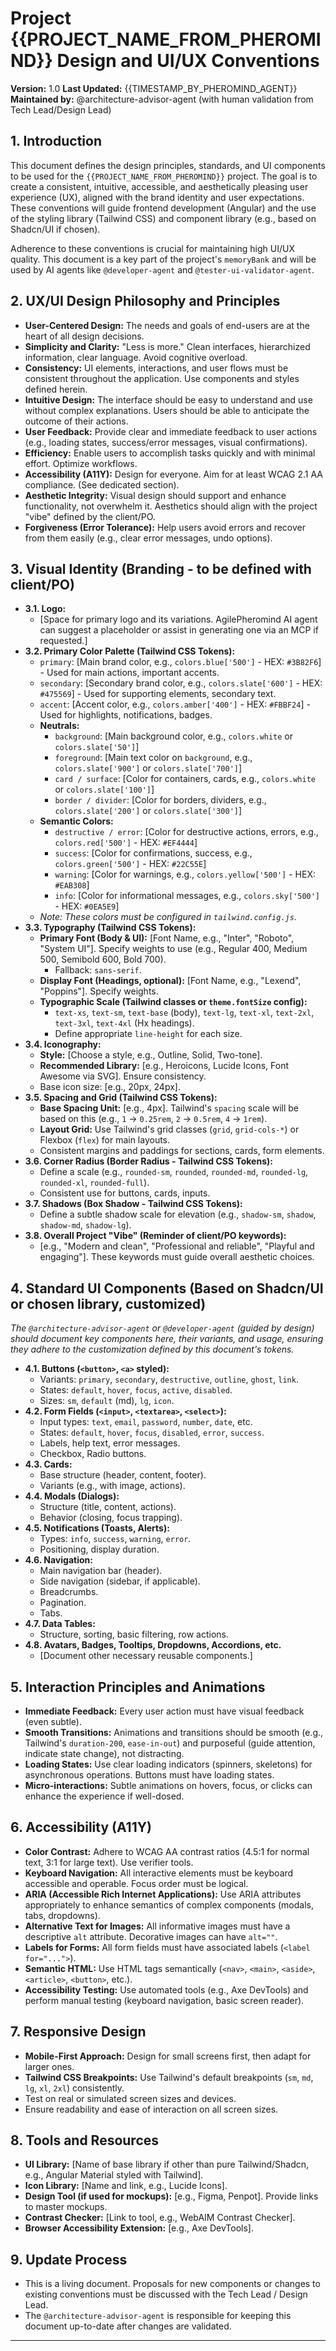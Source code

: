 # Project {{PROJECT_NAME_FROM_PHEROMIND}} Design and UI/UX Conventions

**Version:** 1.0
**Last Updated:** {{TIMESTAMP_BY_PHEROMIND_AGENT}}
**Maintained by:** @architecture-advisor-agent (with human validation from Tech Lead/Design Lead)

## 1. Introduction

This document defines the design principles, standards, and UI components to be used for the `{{PROJECT_NAME_FROM_PHEROMIND}}` project. The goal is to create a consistent, intuitive, accessible, and aesthetically pleasing user experience (UX), aligned with the brand identity and user expectations. These conventions will guide frontend development (Angular) and the use of the styling library (Tailwind CSS) and component library (e.g., based on Shadcn/UI if chosen).

Adherence to these conventions is crucial for maintaining high UI/UX quality. This document is a key part of the project's `memoryBank` and will be used by AI agents like `@developer-agent` and `@tester-ui-validator-agent`.

## 2. UX/UI Design Philosophy and Principles

*   **User-Centered Design:** The needs and goals of end-users are at the heart of all design decisions.
*   **Simplicity and Clarity:** "Less is more." Clean interfaces, hierarchized information, clear language. Avoid cognitive overload.
*   **Consistency:** UI elements, interactions, and user flows must be consistent throughout the application. Use components and styles defined herein.
*   **Intuitive Design:** The interface should be easy to understand and use without complex explanations. Users should be able to anticipate the outcome of their actions.
*   **User Feedback:** Provide clear and immediate feedback to user actions (e.g., loading states, success/error messages, visual confirmations).
*   **Efficiency:** Enable users to accomplish tasks quickly and with minimal effort. Optimize workflows.
*   **Accessibility (A11Y):** Design for everyone. Aim for at least WCAG 2.1 AA compliance. (See dedicated section).
*   **Aesthetic Integrity:** Visual design should support and enhance functionality, not overwhelm it. Aesthetics should align with the project "vibe" defined by the client/PO.
*   **Forgiveness (Error Tolerance):** Help users avoid errors and recover from them easily (e.g., clear error messages, undo options).

## 3. Visual Identity (Branding - to be defined with client/PO)

*   **3.1. Logo:**
    *   [Space for primary logo and its variations. AgilePheromind AI agent can suggest a placeholder or assist in generating one via an MCP if requested.]
*   **3.2. Primary Color Palette (Tailwind CSS Tokens):**
    *   `primary`: [Main brand color, e.g., `colors.blue['500']` - HEX: `#3B82F6`] - Used for main actions, important accents.
    *   `secondary`: [Secondary brand color, e.g., `colors.slate['600']` - HEX: `#475569`] - Used for supporting elements, secondary text.
    *   `accent`: [Accent color, e.g., `colors.amber['400']` - HEX: `#FBBF24`] - Used for highlights, notifications, badges.
    *   **Neutrals:**
        *   `background`: [Main background color, e.g., `colors.white` or `colors.slate['50']`]
        *   `foreground`: [Main text color on `background`, e.g., `colors.slate['900']` or `colors.slate['700']`]
        *   `card / surface`: [Color for containers, cards, e.g., `colors.white` or `colors.slate['100']`]
        *   `border / divider`: [Color for borders, dividers, e.g., `colors.slate['200']` or `colors.slate['300']`]
    *   **Semantic Colors:**
        *   `destructive / error`: [Color for destructive actions, errors, e.g., `colors.red['500']` - HEX: `#EF4444`]
        *   `success`: [Color for confirmations, success, e.g., `colors.green['500']` - HEX: `#22C55E`]
        *   `warning`: [Color for warnings, e.g., `colors.yellow['500']` - HEX: `#EAB308`]
        *   `info`: [Color for informational messages, e.g., `colors.sky['500']` - HEX: `#0EA5E9`]
    *   *Note: These colors must be configured in `tailwind.config.js`.*
*   **3.3. Typography (Tailwind CSS Tokens):**
    *   **Primary Font (Body & UI):** [Font Name, e.g., "Inter", "Roboto", "System UI"]. Specify weights to use (e.g., Regular 400, Medium 500, Semibold 600, Bold 700).
        *   Fallback: `sans-serif`.
    *   **Display Font (Headings, optional):** [Font Name, e.g., "Lexend", "Poppins"]. Specify weights.
    *   **Typographic Scale (Tailwind classes or `theme.fontSize` config):**
        *   `text-xs`, `text-sm`, `text-base` (body), `text-lg`, `text-xl`, `text-2xl`, `text-3xl`, `text-4xl` (Hx headings).
        *   Define appropriate `line-height` for each size.
*   **3.4. Iconography:**
    *   **Style:** [Choose a style, e.g., Outline, Solid, Two-tone].
    *   **Recommended Library:** [e.g., Heroicons, Lucide Icons, Font Awesome via SVG]. Ensure consistency.
    *   Base icon size: [e.g., 20px, 24px].
*   **3.5. Spacing and Grid (Tailwind CSS Tokens):**
    *   **Base Spacing Unit:** [e.g., 4px]. Tailwind's `spacing` scale will be based on this (e.g., `1` -> `0.25rem`, `2` -> `0.5rem`, `4` -> `1rem`).
    *   **Layout Grid:** Use Tailwind's grid classes (`grid`, `grid-cols-*`) or Flexbox (`flex`) for main layouts.
    *   Consistent margins and paddings for sections, cards, form elements.
*   **3.6. Corner Radius (Border Radius - Tailwind CSS Tokens):**
    *   Define a scale (e.g., `rounded-sm`, `rounded`, `rounded-md`, `rounded-lg`, `rounded-xl`, `rounded-full`).
    *   Consistent use for buttons, cards, inputs.
*   **3.7. Shadows (Box Shadow - Tailwind CSS Tokens):**
    *   Define a subtle shadow scale for elevation (e.g., `shadow-sm`, `shadow`, `shadow-md`, `shadow-lg`).
*   **3.8. Overall Project "Vibe" (Reminder of client/PO keywords):**
    *   [e.g., "Modern and clean", "Professional and reliable", "Playful and engaging"]. These keywords must guide overall aesthetic choices.

## 4. Standard UI Components (Based on Shadcn/UI or chosen library, customized)

*The `@architecture-advisor-agent` or `@developer-agent` (guided by design) should document key components here, their variants, and usage, ensuring they adhere to the customization defined by this document's tokens.*

*   **4.1. Buttons (`<button>`, `<a>` styled):**
    *   Variants: `primary`, `secondary`, `destructive`, `outline`, `ghost`, `link`.
    *   States: `default`, `hover`, `focus`, `active`, `disabled`.
    *   Sizes: `sm`, `default` (md), `lg`, `icon`.
*   **4.2. Form Fields (`<input>`, `<textarea>`, `<select>`):**
    *   Input types: `text`, `email`, `password`, `number`, `date`, etc.
    *   States: `default`, `hover`, `focus`, `disabled`, `error`, `success`.
    *   Labels, help text, error messages.
    *   Checkbox, Radio buttons.
*   **4.3. Cards:**
    *   Base structure (header, content, footer).
    *   Variants (e.g., with image, actions).
*   **4.4. Modals (Dialogs):**
    *   Structure (title, content, actions).
    *   Behavior (closing, focus trapping).
*   **4.5. Notifications (Toasts, Alerts):**
    *   Types: `info`, `success`, `warning`, `error`.
    *   Positioning, display duration.
*   **4.6. Navigation:**
    *   Main navigation bar (header).
    *   Side navigation (sidebar, if applicable).
    *   Breadcrumbs.
    *   Pagination.
    *   Tabs.
*   **4.7. Data Tables:**
    *   Structure, sorting, basic filtering, row actions.
*   **4.8. Avatars, Badges, Tooltips, Dropdowns, Accordions, etc.**
    *   [Document other necessary reusable components.]

## 5. Interaction Principles and Animations

*   **Immediate Feedback:** Every user action must have visual feedback (even subtle).
*   **Smooth Transitions:** Animations and transitions should be smooth (e.g., Tailwind's `duration-200`, `ease-in-out`) and purposeful (guide attention, indicate state change), not distracting.
*   **Loading States:** Use clear loading indicators (spinners, skeletons) for asynchronous operations. Buttons must have loading states.
*   **Micro-interactions:** Subtle animations on hovers, focus, or clicks can enhance the experience if well-dosed.

## 6. Accessibility (A11Y)

*   **Color Contrast:** Adhere to WCAG AA contrast ratios (4.5:1 for normal text, 3:1 for large text). Use verifier tools.
*   **Keyboard Navigation:** All interactive elements must be keyboard accessible and operable. Focus order must be logical.
*   **ARIA (Accessible Rich Internet Applications):** Use ARIA attributes appropriately to enhance semantics of complex components (modals, tabs, dropdowns).
*   **Alternative Text for Images:** All informative images must have a descriptive `alt` attribute. Decorative images can have `alt=""`.
*   **Labels for Forms:** All form fields must have associated labels (`<label for="...">`).
*   **Semantic HTML:** Use HTML tags semantically (`<nav>`, `<main>`, `<aside>`, `<article>`, `<button>`, etc.).
*   **Accessibility Testing:** Use automated tools (e.g., Axe DevTools) and perform manual testing (keyboard navigation, basic screen reader).

## 7. Responsive Design

*   **Mobile-First Approach:** Design for small screens first, then adapt for larger ones.
*   **Tailwind CSS Breakpoints:** Use Tailwind's default breakpoints (`sm`, `md`, `lg`, `xl`, `2xl`) consistently.
*   Test on real or simulated screen sizes and devices.
*   Ensure readability and ease of interaction on all screen sizes.

## 8. Tools and Resources

*   **UI Library:** [Name of base library if other than pure Tailwind/Shadcn, e.g., Angular Material styled with Tailwind].
*   **Icon Library:** [Name and link, e.g., Lucide Icons].
*   **Design Tool (if used for mockups):** [e.g., Figma, Penpot]. Provide links to master mockups.
*   **Contrast Checker:** [Link to tool, e.g., WebAIM Contrast Checker].
*   **Browser Accessibility Extension:** [e.g., Axe DevTools].

## 9. Update Process

*   This is a living document. Proposals for new components or changes to existing conventions must be discussed with the Tech Lead / Design Lead.
*   The `@architecture-advisor-agent` is responsible for keeping this document up-to-date after changes are validated.

---
